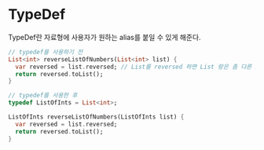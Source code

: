 # TypeDef
TypeDef란 자료형에 사용자가 원하는 alias를 붙일 수 있게 해준다.
```dart
// typedef를 사용하기 전
List<int> reverseListOfNumbers(List<int> list) {
  var reversed = list.reversed; // List를 reversed 하면 List 랑은 좀 다른 iterable이 돼서 다시 List로 반환해줘야 한다. 
  return reversed.toList();  
}

// typedef를 사용한 후
typedef ListOfInts = List<int>;

ListOfInts reverseListOfNumbers(ListOfInts list) {
  var reversed = list.reversed;
  return reversed.toList();
}
```
